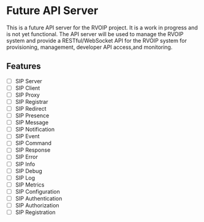 # Future API Server

This is a future API server for the RVOIP project. It is a work in progress and is not yet functional. The API server will be used to manage the RVOIP system and provide a RESTful/WebSocket API for the RVOIP system for provisioning, management, developer API access,and monitoring.

## Features

- [ ] SIP Server
- [ ] SIP Client
- [ ] SIP Proxy
- [ ] SIP Registrar
- [ ] SIP Redirect
- [ ] SIP Presence
- [ ] SIP Message
- [ ] SIP Notification
- [ ] SIP Event
- [ ] SIP Command
- [ ] SIP Response
- [ ] SIP Error
- [ ] SIP Info
- [ ] SIP Debug
- [ ] SIP Log
- [ ] SIP Metrics
- [ ] SIP Configuration
- [ ] SIP Authentication
- [ ] SIP Authorization
- [ ] SIP Registration